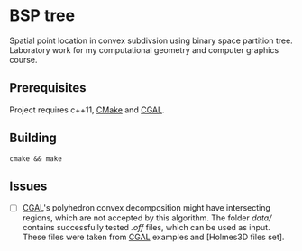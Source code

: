 # BSP tree
Spatial point location in convex subdivsion using binary space partition tree. Laboratory work for my computational geometry and computer graphics course.

## Prerequisites
Project requires c++11, [CMake] and [CGAL].

## Building
```
cmake && make
```

## Issues
- [ ] [CGAL]'s polyhedron convex decomposition might have intersecting regions, which are not accepted by this algorithm. The folder *data/* contains successfully tested *.off* files, which can be used as input. These files were taken from [CGAL] examples and [Holmes3D files set].

[CGAL]: http://www.cgal.org
[CMake]: http://www.cmake.org
[Holmes3D datasets]: http://www.holmes3d.net/graphics/offfiles/
